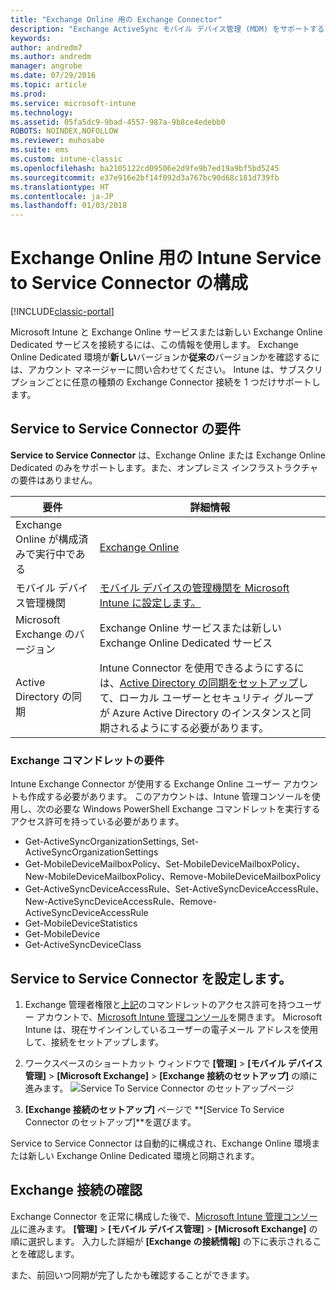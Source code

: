 ```yaml
---
title: "Exchange Online 用の Exchange Connector"
description: "Exchange ActiveSync モバイル デバイス管理 (MDM) をサポートするために、Intune を Office 365 Exchange サービスに接続する。"
keywords: 
author: andredm7
ms.author: andredm
manager: angrobe
ms.date: 07/29/2016
ms.topic: article
ms.prod: 
ms.service: microsoft-intune
ms.technology: 
ms.assetid: 05fa5dc9-9bad-4557-987a-9b8ce4edebb0
ROBOTS: NOINDEX,NOFOLLOW
ms.reviewer: muhosabe
ms.suite: ems
ms.custom: intune-classic
ms.openlocfilehash: ba2105122cd09506e2d9fe9b7ed19a9bf5bd5245
ms.sourcegitcommit: e37e916e2bf14f092d3a767bc90d68c181d739fb
ms.translationtype: HT
ms.contentlocale: ja-JP
ms.lasthandoff: 01/03/2018
---
```

# <a name="configure-the-intune-service-to-service-connector-for-exchange-online"></a>Exchange Online 用の Intune Service to Service Connector の構成

[!INCLUDE[classic-portal](../includes/classic-portal.md)]

Microsoft Intune と Exchange Online サービスまたは新しい Exchange Online Dedicated サービスを接続するには、この情報を使用します。 Exchange Online Dedicated 環境が**新しい**バージョンか**従来の**バージョンかを確認するには、アカウント マネージャーに問い合わせてください。 Intune は、サブスクリプションごとに任意の種類の Exchange Connector 接続を 1 つだけサポートします。

## <a name="service-to-service-connector-requirements"></a>Service to Service Connector の要件
**Service to Service Connector** は、Exchange Online または Exchange Online Dedicated のみをサポートします。また、オンプレミス インフラストラクチャの要件はありません。


|要件|詳細情報|
|---------------|--------------------|
|Exchange Online が構成済みで実行中である|[Exchange Online](https://technet.microsoft.com/library/jj200580.aspx) |
|モバイル デバイス管理機関| [モバイル デバイスの管理機関を Microsoft Intune に設定します。](prerequisites-for-enrollment.md#step-2-set-mdm-authority)|
|Microsoft Exchange のバージョン|Exchange Online サービスまたは新しい Exchange Online Dedicated サービス|/intune/users-permissions-add
|Active Directory の同期|Intune Connector を使用できるようにするには、[Active Directory の同期をセットアップ](/intune/users-permissions-add)して、ローカル ユーザーとセキュリティ グループが Azure Active Directory のインスタンスと同期されるようにする必要があります。|

### <a name="exchange-cmdlet-requirements"></a>Exchange コマンドレットの要件

Intune Exchange Connector が使用する Exchange Online ユーザー アカウントも作成する必要があります。 このアカウントは、Intune 管理コンソールを使用し、次の必要な Windows PowerShell Exchange コマンドレットを実行するアクセス許可を持っている必要があります。

 - Get-ActiveSyncOrganizationSettings, Set-ActiveSyncOrganizationSettings
 - Get-MobileDeviceMailboxPolicy、Set-MobileDeviceMailboxPolicy、New-MobileDeviceMailboxPolicy、Remove-MobileDeviceMailboxPolicy
 - Get-ActiveSyncDeviceAccessRule、Set-ActiveSyncDeviceAccessRule、New-ActiveSyncDeviceAccessRule、Remove-ActiveSyncDeviceAccessRule
 - Get-MobileDeviceStatistics
 - Get-MobileDevice
 - Get-ActiveSyncDeviceClass

## <a name="set-up-the-service-to-service-connector"></a>Service to Service Connector を設定します。

1. Exchange 管理者権限と[上記](#exchange-cmdlet-requirements)のコマンドレットのアクセス許可を持つユーザー アカウントで、[Microsoft Intune 管理コンソール](https://manage.microsoft.com)を開きます。 Microsoft Intune は、現在サインインしているユーザーの電子メール アドレスを使用して、接続をセットアップします。

2.  ワークスペースのショートカット ウィンドウで **[管理]** > **[モバイル デバイス管理]** > **[Microsoft Exchange]** > **[Exchange 接続のセットアップ]** の順に進みます。
![Service To Service Connector のセットアップページ](../media/intunesa5cservicetoserviceconnector.png)

3.  **[Exchange 接続のセットアップ]** ページで **[Service To Service Connector のセットアップ]**を選びます。


Service to Service Connector は自動的に構成され、Exchange Online 環境または新しい Exchange Online Dedicated 環境と同期されます。

## <a name="validate-your-exchange-connection"></a>Exchange 接続の確認

Exchange Connector を正常に構成した後で、[Microsoft Intune 管理コンソール](https://manage.microsoft.com)に進みます。 **[管理]** > **[モバイル デバイス管理]** > **[Microsoft Exchange]** の順に選択します。 入力した詳細が **[Exchange の接続情報]** の下に表示されることを確認します。

また、前回いつ同期が完了したかも確認することができます。
